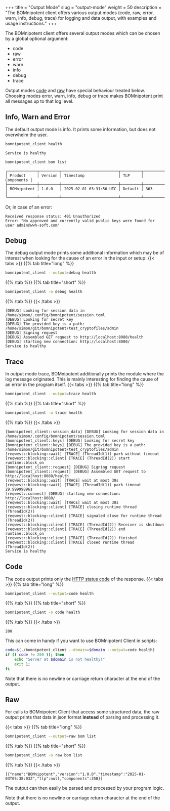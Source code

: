 +++
title = "Output Mode"
slug = "output-mode"
weight = 50
description = "The BOMnipotent client offers various output modes (code, raw, error, warn, info, debug, trace) for logging and data output, with examples and usage instructions."
+++

The BOMnipotent client offers several output modes which can be chosen by a global optional argument:
- code
- raw
- error
- warn
- info
- debug
- trace

Output modes [code](#code) and [raw](#raw) have special behaviour treated below. Choosing modes error, warn, info, debug or trace makes BOMnipotent print all messages up to that log level.

## Info, Warn and Error

The default output mode is info. It prints some information, but does not overwhelm the user.

``` bash
bomnipotent_client health
```
``` {wrap="false" title="output"}
Service is healthy
```

``` bash
bomnipotent_client bom list
```
``` {wrap="false" title="output"}
╭─────────────┬─────────┬─────────────────────────┬─────────┬────────────╮
│ Product     │ Version │ Timestamp               │ TLP     │ Components │
├─────────────┼─────────┼─────────────────────────┼─────────┼────────────┤
│ BOMnipotent │ 1.0.0   │ 2025-02-01 03:31:50 UTC │ Default │ 363        │
╰─────────────┴─────────┴─────────────────────────┴─────────┴────────────╯
```

Or, in case of an error:
``` {wrap="false" title="output"}
Received response status: 401 Unauthorized
Error: "No approved and currently valid public keys were found for user admin@wwh-soft.com"
```

## Debug

The debug output mode prints some additional information which may be of interest when looking for the cause of an error in the input or setup:
{{< tabs >}}
{{% tab title="long" %}}
```bash
bomnipotent_client --output=debug health
```
{{% /tab %}}
{{% tab title="short" %}}
```bash
bomnipotent_client -o debug health
```
{{% /tab %}}
{{< /tabs >}}

``` {wrap="false" title="output"}
[DEBUG] Looking for session data in /home/simon/.config/bomnipotent/session.toml
[DEBUG] Looking for secret key
[DEBUG] The provided key is a path: /home/simon/git/bomnipotent/test_cryptofiles/admin
[DEBUG] Signing request
[DEBUG] Assembled GET request to http://localhost:8080/health
[DEBUG] starting new connection: http://localhost:8080/
Service is healthy
```

## Trace

In output mode trace, BOMnipotent additionally prints the module where the log message originated. This is mainly interesting for finding the cause of an error in the program itself.
{{< tabs >}}
{{% tab title="long" %}}
```bash
bomnipotent_client --output=trace health
```
{{% /tab %}}
{{% tab title="short" %}}
```bash
bomnipotent_client -o trace health
```
{{% /tab %}}
{{< /tabs >}}

``` {wrap="false" title="output"}
[bomnipotent_client::session_data] [DEBUG] Looking for session data in /home/simon/.config/bomnipotent/session.toml
[bomnipotent_client::keys] [DEBUG] Looking for secret key
[bomnipotent_client::keys] [DEBUG] The provided key is a path: /home/simon/git/bomnipotent/test_cryptofiles/admin
[reqwest::blocking::wait] [TRACE] (ThreadId(1)) park without timeout
[reqwest::blocking::client] [TRACE] (ThreadId(2)) start runtime::block_on
[bomnipotent_client::request] [DEBUG] Signing request
[bomnipotent_client::request] [DEBUG] Assembled GET request to http://localhost:8080/health
[reqwest::blocking::wait] [TRACE] wait at most 30s
[reqwest::blocking::wait] [TRACE] (ThreadId(1)) park timeout 29.99999896s
[reqwest::connect] [DEBUG] starting new connection: http://localhost:8080/
[reqwest::blocking::wait] [TRACE] wait at most 30s
[reqwest::blocking::client] [TRACE] closing runtime thread (ThreadId(2))
[reqwest::blocking::client] [TRACE] signaled close for runtime thread (ThreadId(2))
[reqwest::blocking::client] [TRACE] (ThreadId(2)) Receiver is shutdown
[reqwest::blocking::client] [TRACE] (ThreadId(2)) end runtime::block_on
[reqwest::blocking::client] [TRACE] (ThreadId(2)) finished
[reqwest::blocking::client] [TRACE] closed runtime thread (ThreadId(2))
Service is healthy
```

## Code

The code output prints only the [HTTP status code](https://en.wikipedia.org/wiki/List_of_HTTP_status_codes) of the response.
{{< tabs >}}
{{% tab title="long" %}}
```bash
bomnipotent_client --output=code health
```
{{% /tab %}}
{{% tab title="short" %}}
```bash
bomnipotent_client -o code health
```
{{% /tab %}}
{{< /tabs >}}

``` {wrap="false" title="output"}
200
```

This can come in handy if you want to use BOMnipotent Client in scripts:
```bash
code=$(./bomnipotent_client --domain=$domain --output=code health)
if (( code != 200 )); then
    echo "Server at $domain is not healthy!"
    exit 1;
fi
```

Note that there is no newline or carriage return character at the end of the output.

## Raw

For calls to BOMnipotent Client that access some structured data, the raw output prints that data in json format **instead** of parsing and processing it.

{{< tabs >}}
{{% tab title="long" %}}
```bash
bomnipotent_client --output=raw bom list
```
{{% /tab %}}
{{% tab title="short" %}}
```bash
bomnipotent_client -o raw bom list
```
{{% /tab %}}
{{< /tabs >}}

``` {wrap="false" title="output"}
[{"name":"BOMnipotent","version":"1.0.0","timestamp":"2025-01-03T05:38:03Z","tlp":null,"components":350}]
```

The output can then easily be parsed and processed by your program logic.

Note that there is no newline or carriage return character at the end of the output.
